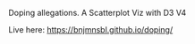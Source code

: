 Doping allegations. A Scatterplot Viz with D3 V4 

Live here: https://bnjmnsbl.github.io/doping/

 
